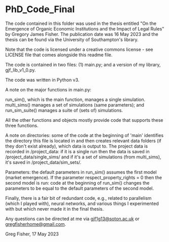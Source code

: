 # PhD_Code_Final
The code contained in this folder was used in the thesis entitled "On the Emergence of Organic Economic Institutions
and the Impact of Legal Rules" by Gregory James Fisher.  The publication date was 16 May 2023 and the thesis can be
found via the University of Southampton's library.

Note that the code is licensed under a creative commons license - see LICENSE file that comes alongside this readme
file.

The code is contained in two files: (1) main.py; and a version of my library, gjf_lib_v1_0.py.

The code was written in Python v3. 

A note on the major functions in main.py:

run_sim(), which is the main function, manages a single simulation.
multi_sims() manages a set of simulations (same parameters); and
run_sim_suite() manages a suite of (sets of) simulations.

All the other functions and objects mostly provide code that supports these three functions.

A note on directories: some of the code at the beginning of 'main' identifies the directory this file is located in
and then creates relevant data folders (if they don't exist already), which data is output to.  The project data is
recorded in /project_data: if it is a single run then the data is saved in /project_data/single_sims/ and if it's a set
of simulations (from multi_sims), it's saved in /project_data/sim_sets/.

Parameters: the default parameters in run_sim() assumes the first model (market emergence).  If the parameter
respect_property_rights = 0 then the second model is run: code at the beginning of run_sim() changes the parameters
to be equal to the default parameters of the second model.

Finally, there is a fair bit of redundant code, e.g., related to parallelism (which I played with), neural networks, and
various things I experimented with but which never made it in the final thesis.

Any questions can be directed at me via gjf1g13@soton.ac.uk or gregfisherhome@gmail.com.

Greg Fisher, 17 May 2023